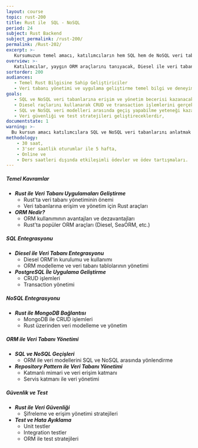 ```yaml
---
layout: course
topic: rust-200
title: Rust ile  SQL - NoSQL
period: 24
subject: Rust Backend
subject_permalink: /rust-200/
permalink: /Rust-202/
excerpt: >- 
   Kursumuzun temel amacı, katılımcıların hem SQL hem de NoSQL veri tabanları ile nasıl verimli bir şekilde çalışabileceklerini öğretmektir
overview: >-
   Katılımcılar, yaygın ORM araçlarını tanıyacak, Diesel ile veri tabanlarıyla nasıl etkili bir şekilde çalışabileceklerini öğreneceklerdir. <strong>Diesel</strong> ile  pratikler yaparak, veri tabanı işlemlerini yönetme, CRUD işlemleri gerçekleştirme ve transaction yönetimi gibi konular detaylıca ele alınacaktır. 
sortorder: 200
audiances:
   - Temel Rust Bilgisine Sahip Geliştiriciler
   - Veri tabanı yönetimi ve uygulama geliştirme temel bilgi ve deneyimine sahip gelistiriciler
goals:
   - SQL ve NoSQL veri tabanlarına erişim ve yönetim becerisi kazanacaklar,
   - Diesel raçlarını kullanarak CRUD ve transaction işlemlerini gerçekleştirecekler,
   - SQL ve NoSQL veri modelleri arasında geçiş yapabilme yeteneği kazanacaklar ve
   - Veri güvenliği ve test stratejileri geliştireceklerdir,
documentstate: 1
warning: >-
  Bu kursun amacı katılımcılara SQL ve NoSQL veri tabanlarını anlatmak değil, Rust ile veri tabanı uygulamaları geliştirmeyi öğretmektir. SQL ve NoSQL sistemlerinin detaylarına girmeyeceğiz, bu alanlarda kendilerini geliştirmek isteyenler için yalnızca ipuçları sunulacaktır.
methodology:
    - 30 saat,
    - 3'ser saatlik oturumlar ile 5 hafta,
    - Online ve
    - Ders saatleri dışında etkileşimli ödevler ve ödev tartışmaları.
---
```


##### Temel Kavramlar
- ***Rust ile Veri Tabanı Uygulamaları Geliştirme***
  - Rust'ta veri tabanı yönetiminin önemi
  - Veri tabanlarına erişim ve yönetim için Rust araçları
- ***ORM Nedir?***
  - ORM kullanımının avantajları ve dezavantajları
  - Rust'ta popüler ORM araçları (Diesel, SeaORM, etc.)

##### SQL Entegrasyonu
- ***Diesel ile Veri Tabanı Entegrasyonu***
  - Diesel ORM'in kurulumu ve kullanımı
  - ORM modelleme ve veri tabanı tablolarının yönetimi
- ***PostgreSQL İle Uygulama Geliştirme***
  - CRUD işlemleri
  - Transaction yönetimi

##### NoSQL Entegrasyonu
- ***Rust ile MongoDB Bağlantısı***
  - MongoDB ile CRUD işlemleri
  - Rust üzerinden veri modelleme ve yönetim

##### ORM ile Veri Tabanı Yönetimi
- ***SQL ve NoSQL Geçişleri***
  - ORM ile veri modellerini SQL ve NoSQL arasında yönlendirme
- ***Repository Pattern ile Veri Tabanı Yönetimi***
  - Katmanlı mimari ve veri erişim katmanı
  - Servis katmanı ile veri yönetimi

##### Güvenlik ve Test
- ***Rust ile Veri Güvenliği***
  - Şifreleme ve erişim yönetimi stratejileri
- ***Test ve Hata Ayıklama***
  - Unit testler
  - Integration testler
  - ORM ile test stratejileri




